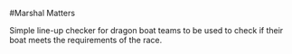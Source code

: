 #Marshal Matters

Simple line-up checker for dragon boat teams to be used to check if their boat meets the requirements of the race.